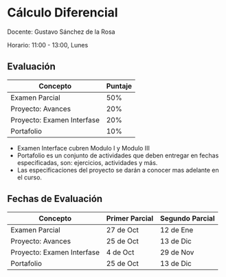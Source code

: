 # Cálculo Diferencial

Docente: Gustavo Sánchez de la Rosa

Horario: 11:00 - 13:00, Lunes

## Evaluación

| Concepto                   | Puntaje |
| ---                        | ---     |
| Examen Parcial             | 50%     |
| Proyecto: Avances          | 20%     |
| Proyecto: Examen Interfase | 20%     |
| Portafolio                 | 10%     |

- Examen Interface cubren Modulo I y Modulo III
- Portafolio es un conjunto de actividades que deben entregar en fechas especificadas, son: ejercicios, actividades y más.
- Las especificaciones del proyecto se darán a conocer mas adelante en el curso.

## Fechas de Evaluación

| Concepto                   | Primer Parcial | Segundo Parcial |
| ---                        | ---            | ---             |
| Examen Parcial             | 27 de Oct      | 12 de Ene       |
| Proyecto: Avances          | 25 de Oct      | 13 de Dic       |
| Proyecto: Examen Interfase | 4 de Oct       | 29 de Nov       |
| Portafolio                 | 25 de Oct      | 13 de Dic       |


